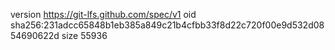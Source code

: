 version https://git-lfs.github.com/spec/v1
oid sha256:231adcc65848b1eb385a849c21b4cfbb33f8d22c720f00e9d532d0854690622d
size 55936

